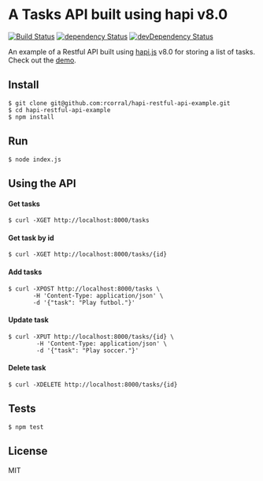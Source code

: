 A Tasks API built using hapi v8.0
=================================

[![Build Status](http://img.shields.io/travis/rcorral/hapi-restful-api-example.svg?style=flat)](https://travis-ci.org/rcorral/hapi-restful-api-example)
[![dependency Status](https://david-dm.org/rcorral/hapi-restful-api-example.svg?style=flat)](https://david-dm.org/rcorral/hapi-restful-api-example#info=dependencies)
[![devDependency Status](https://david-dm.org/rcorral/hapi-restful-api-example/dev-status.svg?style=flat)](https://david-dm.org/rcorral/hapi-restful-api-example#info=devDependencies)

An example of a Restful API built using [hapi.js](http://hapijs.com/) v8.0 for storing a list of tasks.  
Check out the [demo](https://github.com/rcorral/hapi-restful-api-example/tree/deployment#demo).

Install
-------

`$ git clone git@github.com:rcorral/hapi-restful-api-example.git`  
`$ cd hapi-restful-api-example`  
`$ npm install`

Run
---

`$ node index.js`

Using the API
-------------

#### Get tasks
`$ curl -XGET http://localhost:8000/tasks`

#### Get task by id
`$ curl -XGET http://localhost:8000/tasks/{id}`

#### Add tasks

```
$ curl -XPOST http://localhost:8000/tasks \
       -H 'Content-Type: application/json' \
       -d '{"task": "Play futbol."}'
```

#### Update task

```
$ curl -XPUT http://localhost:8000/tasks/{id} \
        -H 'Content-Type: application/json' \
        -d '{"task": "Play soccer."}'
```

#### Delete task
`$ curl -XDELETE http://localhost:8000/tasks/{id}`

Tests
-----

`$ npm test`

License
-------

MIT

